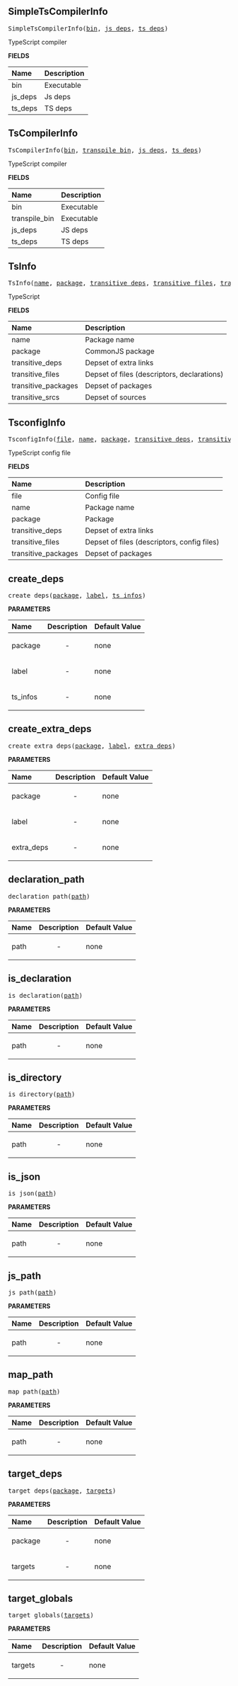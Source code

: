 <!-- Generated with Stardoc: http://skydoc.bazel.build -->

<a id="#SimpleTsCompilerInfo"></a>

## SimpleTsCompilerInfo

<pre>
SimpleTsCompilerInfo(<a href="#SimpleTsCompilerInfo-bin">bin</a>, <a href="#SimpleTsCompilerInfo-js_deps">js_deps</a>, <a href="#SimpleTsCompilerInfo-ts_deps">ts_deps</a>)
</pre>

TypeScript compiler

**FIELDS**

| Name                                             | Description |
| :----------------------------------------------- | :---------- |
| <a id="SimpleTsCompilerInfo-bin"></a>bin         | Executable  |
| <a id="SimpleTsCompilerInfo-js_deps"></a>js_deps | Js deps     |
| <a id="SimpleTsCompilerInfo-ts_deps"></a>ts_deps | TS deps     |

<a id="#TsCompilerInfo"></a>

## TsCompilerInfo

<pre>
TsCompilerInfo(<a href="#TsCompilerInfo-bin">bin</a>, <a href="#TsCompilerInfo-transpile_bin">transpile_bin</a>, <a href="#TsCompilerInfo-js_deps">js_deps</a>, <a href="#TsCompilerInfo-ts_deps">ts_deps</a>)
</pre>

TypeScript compiler

**FIELDS**

| Name                                                   | Description |
| :----------------------------------------------------- | :---------- |
| <a id="TsCompilerInfo-bin"></a>bin                     | Executable  |
| <a id="TsCompilerInfo-transpile_bin"></a>transpile_bin | Executable  |
| <a id="TsCompilerInfo-js_deps"></a>js_deps             | JS deps     |
| <a id="TsCompilerInfo-ts_deps"></a>ts_deps             | TS deps     |

<a id="#TsInfo"></a>

## TsInfo

<pre>
TsInfo(<a href="#TsInfo-name">name</a>, <a href="#TsInfo-package">package</a>, <a href="#TsInfo-transitive_deps">transitive_deps</a>, <a href="#TsInfo-transitive_files">transitive_files</a>, <a href="#TsInfo-transitive_packages">transitive_packages</a>, <a href="#TsInfo-transitive_srcs">transitive_srcs</a>)
</pre>

TypeScript

**FIELDS**

| Name                                                       | Description                                 |
| :--------------------------------------------------------- | :------------------------------------------ |
| <a id="TsInfo-name"></a>name                               | Package name                                |
| <a id="TsInfo-package"></a>package                         | CommonJS package                            |
| <a id="TsInfo-transitive_deps"></a>transitive_deps         | Depset of extra links                       |
| <a id="TsInfo-transitive_files"></a>transitive_files       | Depset of files (descriptors, declarations) |
| <a id="TsInfo-transitive_packages"></a>transitive_packages | Depset of packages                          |
| <a id="TsInfo-transitive_srcs"></a>transitive_srcs         | Depset of sources                           |

<a id="#TsconfigInfo"></a>

## TsconfigInfo

<pre>
TsconfigInfo(<a href="#TsconfigInfo-file">file</a>, <a href="#TsconfigInfo-name">name</a>, <a href="#TsconfigInfo-package">package</a>, <a href="#TsconfigInfo-transitive_deps">transitive_deps</a>, <a href="#TsconfigInfo-transitive_files">transitive_files</a>, <a href="#TsconfigInfo-transitive_packages">transitive_packages</a>)
</pre>

TypeScript config file

**FIELDS**

| Name                                                             | Description                                 |
| :--------------------------------------------------------------- | :------------------------------------------ |
| <a id="TsconfigInfo-file"></a>file                               | Config file                                 |
| <a id="TsconfigInfo-name"></a>name                               | Package name                                |
| <a id="TsconfigInfo-package"></a>package                         | Package                                     |
| <a id="TsconfigInfo-transitive_deps"></a>transitive_deps         | Depset of extra links                       |
| <a id="TsconfigInfo-transitive_files"></a>transitive_files       | Depset of files (descriptors, config files) |
| <a id="TsconfigInfo-transitive_packages"></a>transitive_packages | Depset of packages                          |

<a id="#create_deps"></a>

## create_deps

<pre>
create_deps(<a href="#create_deps-package">package</a>, <a href="#create_deps-label">label</a>, <a href="#create_deps-ts_infos">ts_infos</a>)
</pre>

**PARAMETERS**

| Name                                      | Description               | Default Value |
| :---------------------------------------- | :------------------------ | :------------ |
| <a id="create_deps-package"></a>package   | <p align="center"> - </p> | none          |
| <a id="create_deps-label"></a>label       | <p align="center"> - </p> | none          |
| <a id="create_deps-ts_infos"></a>ts_infos | <p align="center"> - </p> | none          |

<a id="#create_extra_deps"></a>

## create_extra_deps

<pre>
create_extra_deps(<a href="#create_extra_deps-package">package</a>, <a href="#create_extra_deps-label">label</a>, <a href="#create_extra_deps-extra_deps">extra_deps</a>)
</pre>

**PARAMETERS**

| Name                                                | Description               | Default Value |
| :-------------------------------------------------- | :------------------------ | :------------ |
| <a id="create_extra_deps-package"></a>package       | <p align="center"> - </p> | none          |
| <a id="create_extra_deps-label"></a>label           | <p align="center"> - </p> | none          |
| <a id="create_extra_deps-extra_deps"></a>extra_deps | <p align="center"> - </p> | none          |

<a id="#declaration_path"></a>

## declaration_path

<pre>
declaration_path(<a href="#declaration_path-path">path</a>)
</pre>

**PARAMETERS**

| Name                                   | Description               | Default Value |
| :------------------------------------- | :------------------------ | :------------ |
| <a id="declaration_path-path"></a>path | <p align="center"> - </p> | none          |

<a id="#is_declaration"></a>

## is_declaration

<pre>
is_declaration(<a href="#is_declaration-path">path</a>)
</pre>

**PARAMETERS**

| Name                                 | Description               | Default Value |
| :----------------------------------- | :------------------------ | :------------ |
| <a id="is_declaration-path"></a>path | <p align="center"> - </p> | none          |

<a id="#is_directory"></a>

## is_directory

<pre>
is_directory(<a href="#is_directory-path">path</a>)
</pre>

**PARAMETERS**

| Name                               | Description               | Default Value |
| :--------------------------------- | :------------------------ | :------------ |
| <a id="is_directory-path"></a>path | <p align="center"> - </p> | none          |

<a id="#is_json"></a>

## is_json

<pre>
is_json(<a href="#is_json-path">path</a>)
</pre>

**PARAMETERS**

| Name                          | Description               | Default Value |
| :---------------------------- | :------------------------ | :------------ |
| <a id="is_json-path"></a>path | <p align="center"> - </p> | none          |

<a id="#js_path"></a>

## js_path

<pre>
js_path(<a href="#js_path-path">path</a>)
</pre>

**PARAMETERS**

| Name                          | Description               | Default Value |
| :---------------------------- | :------------------------ | :------------ |
| <a id="js_path-path"></a>path | <p align="center"> - </p> | none          |

<a id="#map_path"></a>

## map_path

<pre>
map_path(<a href="#map_path-path">path</a>)
</pre>

**PARAMETERS**

| Name                           | Description               | Default Value |
| :----------------------------- | :------------------------ | :------------ |
| <a id="map_path-path"></a>path | <p align="center"> - </p> | none          |

<a id="#target_deps"></a>

## target_deps

<pre>
target_deps(<a href="#target_deps-package">package</a>, <a href="#target_deps-targets">targets</a>)
</pre>

**PARAMETERS**

| Name                                    | Description               | Default Value |
| :-------------------------------------- | :------------------------ | :------------ |
| <a id="target_deps-package"></a>package | <p align="center"> - </p> | none          |
| <a id="target_deps-targets"></a>targets | <p align="center"> - </p> | none          |

<a id="#target_globals"></a>

## target_globals

<pre>
target_globals(<a href="#target_globals-targets">targets</a>)
</pre>

**PARAMETERS**

| Name                                       | Description               | Default Value |
| :----------------------------------------- | :------------------------ | :------------ |
| <a id="target_globals-targets"></a>targets | <p align="center"> - </p> | none          |
